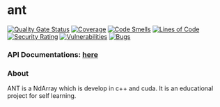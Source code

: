 # ant

[![Quality Gate Status](https://sonarcloud.io/api/project_badges/measure?project=durbin-164_ant&metric=alert_status)](https://sonarcloud.io/dashboard?id=durbin-164_ant)
[![Coverage](https://sonarcloud.io/api/project_badges/measure?project=durbin-164_ant&metric=coverage)](https://sonarcloud.io/dashboard?id=durbin-164_ant)
[![Code Smells](https://sonarcloud.io/api/project_badges/measure?project=durbin-164_ant&metric=code_smells)](https://sonarcloud.io/dashboard?id=durbin-164_ant)
[![Lines of Code](https://sonarcloud.io/api/project_badges/measure?project=durbin-164_ant&metric=ncloc)](https://sonarcloud.io/dashboard?id=durbin-164_ant)
[![Security Rating](https://sonarcloud.io/api/project_badges/measure?project=durbin-164_ant&metric=security_rating)](https://sonarcloud.io/dashboard?id=durbin-164_ant)
[![Vulnerabilities](https://sonarcloud.io/api/project_badges/measure?project=durbin-164_ant&metric=vulnerabilities)](https://sonarcloud.io/dashboard?id=durbin-164_ant)
[![Bugs](https://sonarcloud.io/api/project_badges/measure?project=durbin-164_ant&metric=bugs)](https://sonarcloud.io/dashboard?id=durbin-164_ant)


### API Documentations: [here](https://durbin-164.github.io/ant/)

### About 

ANT is a NdArray which is develop in c++ and cuda. It is an educational project for self learning. 